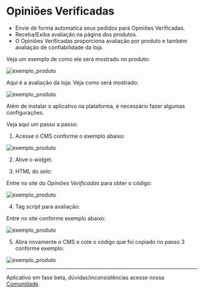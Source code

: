 # Opiniões Verificadas

- Envie de forma automatica seus pedidos para Opiniões Verificadas.
- Receba/Exiba avaliação na página dos produtos.
- O Opiniões Verificadas proporciona avaliação por produto e também avaliação de confiabilidade da loja.

Veja um exemplo de como ele será mostrado no produto:

![exemplo_produto](https://us-central1-ecom-opinioes-verificadas.cloudfunctions.net/app/img/1.png)

Aqui é a avaliação da loja: Veja como será mostrado:

![exemplo_produto](https://us-central1-ecom-opinioes-verificadas.cloudfunctions.net/app/img/2.png)

Além de instalar o aplicativo na plataforma, é necessário fazer algumas configurações. 

Veja aqui um passo a passo:

1. Acesse o CMS conforme o exemplo abaixo:

![exemplo_produto](https://us-central1-ecom-opinioes-verificadas.cloudfunctions.net/app/img/3.png)

2. Ative o widget.

3. HTML do selo:
   
Entre no site do *Opiniões Verificadas* para obter o código:

![exemplo_produto](https://us-central1-ecom-opinioes-verificadas.cloudfunctions.net/app/img/4.png)

4. Tag script para avaliação:
   
Entre no site conforme exemplo abaixo:

![exemplo_produto](https://us-central1-ecom-opinioes-verificadas.cloudfunctions.net/app/img/5.png)

5. Abra novamente o CMS e cole o código que foi copiado no passo 3 conforme exemplo:

![exemplo_produto](https://us-central1-ecom-opinioes-verificadas.cloudfunctions.net/app/img/6.png)

 ___
 Aplicativo em fase beta, dúvidas/inconsistências acesse nossa [Comunidade](https://community.e-com.plus/).
